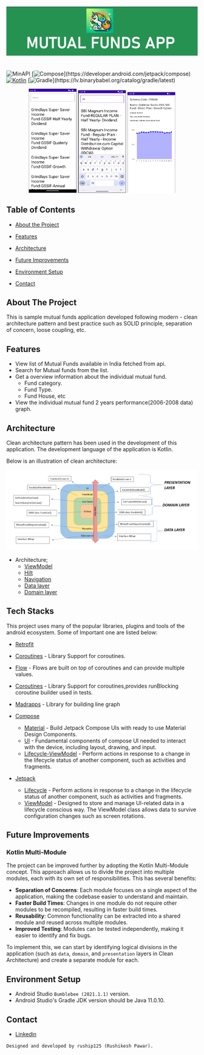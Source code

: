 
<br />
  <img src="img/banner.png" align="center"/>
  <h1 align="center"></h1>
  

  ![MinAPI](https://badgen.net/badge/MinAPI/23/green/)
  [![Compose](https://img.shields.io/badge/compose-1.0.1-red.svg?)](https://developer.android.com/jetpack/compose)
  [![Kotlin](https://img.shields.io/badge/Kotlin-1.5.21-blue.svg?logo=kotlin)](http://kotlinlang.org)
  [![Gradle](https://img.shields.io/badge/gradle-7.0.2-blue.svg?)](https://lv.binarybabel.org/catalog/gradle/latest)

  
<p align="center">
 <img src="img/1.png" width="25%"/>
  <img src="img/2.png" width="25%"/>
  <img src="img/3.png" width="25%"/>

</p>
  
  <p align="center">
</p>

<!-- TABLE OF CONTENTS -->
## Table of Contents

* [About the Project](#about-the-project)
* [Features](#features)
* [Architecture](#architecture)
* [Future Improvements](#future-improvements)
* [Environment Setup](#requirements)
* [Contact](#contact)

  <!-- ABOUT THE PROJECT -->
## About The Project
This is sample mutual funds application developed following modern - clean architecture pattern and best practice such as SOLID principle, separation of concern, loose coupling, etc.


## Features
  - View list of Mutual Funds available in India fetched from api.
  - Search for Mutual funds from the list.
  - Get a overview information about the individual mutual fund.
      - Fund category.
      - Fund Type.
      - Fund House, etc
  - View the individual mutual fund 2 years performance(2006-2008 data) graph.
  

## Architecture


Clean architecture pattern has been used in the development of this application. 
The development language of the application is Kotlin.

Below is an illustration of clean architecture:

<img src="img/Architecture.png" />


* Architecture;
    * [ViewModel](https://developer.android.com/topic/libraries/architecture/viewmodel)
    * [Hilt](https://developer.android.com/training/dependency-injection/hilt-android) 
    * [Navigation](https://developer.android.com/guide/navigation)
    * [Data layer](https://developer.android.com/topic/architecture/data-layer)
    * [Domain layer](https://developer.android.com/topic/architecture/domain-layer)


## Tech Stacks
This project uses many of the popular libraries, plugins and tools of the android ecosystem.
Some of Important one are listed below: 

- [Retrofit](https://square.github.io/retrofit/)
- [Coroutines](https://github.com/Kotlin/kotlinx.coroutines) - Library Support for coroutines.
- [Flow](https://developer.android.com/kotlin/flow) - Flows are built on top of coroutines and can provide multiple values.
- [Coroutines](https://github.com/Kotlin/kotlinx.coroutines) - Library Support for coroutines,provides runBlocking coroutine builder used in tests.
- [Madrapps](https://github.com/Madrapps) - Library for building line graph


- [Compose](https://developer.android.com/jetpack/compose)
  
    - [Material](https://developer.android.com/jetpack/androidx/releases/compose-material) - Build Jetpack Compose UIs with ready to use Material Design Components.
    - [UI](https://developer.android.com/jetpack/androidx/releases/compose-ui) - Fundamental components of compose UI needed to interact with the device, including layout, drawing, and input.
    - [Lifecycle-ViewModel](https://developer.android.com/jetpack/androidx/releases/lifecycle) - Perform actions in response to a change in the lifecycle status of another component, such as activities and fragments.
  
- [Jetpack](https://developer.android.com/jetpack)
  
    - [Lifecycle](https://developer.android.com/topic/libraries/architecture/lifecycle) - Perform actions in response to a change in the lifecycle status of another component, such as activities and fragments.
    - [ViewModel](https://developer.android.com/topic/libraries/architecture/viewmodel) - Designed to store and manage UI-related data in a lifecycle conscious way. The ViewModel class allows data to survive configuration changes such as screen rotations.


## Future Improvements

### Kotlin Multi-Module

The project can be improved further by adopting the Kotlin Multi-Module concept. This approach allows us to divide the project into multiple modules, each with its own set of responsibilities. This has several benefits:

- **Separation of Concerns**: Each module focuses on a single aspect of the application, making the codebase easier to understand and maintain.
- **Faster Build Times**: Changes in one module do not require other modules to be recompiled, resulting in faster build times.
- **Reusability**: Common functionality can be extracted into a shared module and reused across multiple modules.
- **Improved Testing**: Modules can be tested independently, making it easier to identify and fix bugs.

To implement this, we can start by identifying logical divisions in the application (such as `data`, `domain`, and `presentation` layers in Clean Architecture) and create a separate module for each.


## Environment Setup
  - Android Studio ```Bumblebee (2021.1.1)```  version.
  - Android Studio's Gradle JDK version should be Java 11.0.10.
  
    
<!-- CONTACT -->
## Contact

- [Linkedin](https://www.linkedin.com/in/rushikesh-pawar-239476167/)

```xml
Designed and developed by ruship125 (Rushikesh Pawar).
